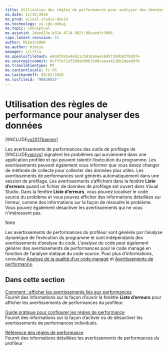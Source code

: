 ```yaml
---
title: Utilisation des règles de performances pour analyser des données | Microsoft Docs
ms.date: 11/15/2016
ms.prod: visual-studio-dev14
ms.technology: vs-ide-debug
ms.topic: conceptual
ms.assetid: 1deed23e-b31b-4714-982f-08ceebfc3096
caps.latest.revision: 21
author: MikeJo5000
ms.author: mikejo
manager: jillfra
ms.openlocfilehash: e0ddfda1e46dc1c5918a4ee1095f39db027bd3fe
ms.sourcegitcommit: 6cfffa72af599a9d667249caaaa411bb28ea69fd
ms.translationtype: MT
ms.contentlocale: fr-FR
ms.lasthandoff: 09/02/2020
ms.locfileid: "90839825"
---
```

# <a name="using-performance-rules-to-analyze-data"></a>Utilisation des règles de performance pour analyser des données
[!INCLUDE[vs2017banner](../includes/vs2017banner.md)]

Les avertissements de performances des outils de profilage de [!INCLUDE[vsprvs](../includes/vsprvs-md.md)] signalent les problèmes qui surviennent dans une application profilée et qui peuvent ralentir l’exécution du programme. Les avertissements peuvent également vous informer que vous devez changer de méthode de collecte pour collecter des données plus utiles. Les avertissements de performances sont générés automatiquement dans une session de profilage. Les avertissements s’affichent dans la fenêtre **Liste d’erreurs** quand un fichier de données de profilage est ouvert dans Visual Studio. Dans la fenêtre **Liste d’erreurs**, vous pouvez localiser le code source du problème et vous pouvez afficher des informations détaillées sur l’erreur, comme des informations sur la façon de résoudre le problème. Vous pouvez également désactiver les avertissements qui ne vous n’intéressent pas.  
  
> [!NOTE]
> Les avertissements de performances du profileur sont générés par l’analyse dynamique de l’exécution du programme et sont indépendants des avertissements d’analyse du code. L’analyse du code peut également générer des avertissements de performances pour le code managé en fonction de l’analyse statique du code source. Pour plus d’informations, consultez [Analyse de la qualité d’un code managé](../code-quality/analyzing-managed-code-quality-by-using-code-analysis.md) et [Avertissements de performance](../code-quality/performance-warnings.md).  
  
## <a name="in-this-section"></a>Dans cette section  
 [Comment : afficher les avertissements liés aux performances](../profiling/how-to-view-performance-warnings.md)  
 Fournit des informations sur la façon d’ouvrir la fenêtre **Liste d’erreurs** pour afficher les avertissements de performances du profileur.  
  
 [Guide pratique pour configurer les règles de performance](../profiling/how-to-configure-performance-rules.md)  
 Fournit des informations sur la façon d’activer ou de désactiver les avertissements de performances individuels.  
  
 [Référence des règles de performance](../profiling/performance-rules-reference.md)  
 Fournit des informations détaillées les avertissements de performances du profileur
